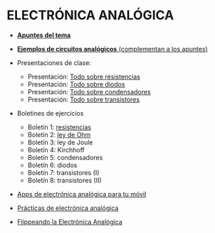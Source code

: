 # ELECTRÓNICA ANALÓGICA


- [**Apuntes del tema**](PDF/ElectronicaAnalogicaV2018.pdf)


- [**Ejemplos de circuitos analógicos** (complementan a los apuntes)](CircuitosApuntes/circuitos.md)
- Presentaciones de clase:
  - Presentación: [Todo sobre resistencias](PDF/TodoSobreResistencias.pdf)
  - Presentación: [Todo sobre diodos](PDF/TodoSobreDiodos.pdf)
  - Presentación: [Todo sobre condensadores](PDF/TodoSobreCondensador.pdf)
  - Presentación: [Todo sobre transistores](PDF/TodoSobreTransistores.pdf)

- Boletines de ejercicios
  - Boletín 1: [resistencias](PDF/bol1_resistencias.pdf)
  - Boletín 2: [ley de Ohm](PDF/bol2_ley_ohm.pdf)
  - Boletín 3: ley de Joule
  - Boletín 4: Kirchhoff
  - Boletín 5: condensadores
  - Boletín 6: diodos
  - Boletín 7: transistores (I)
  - Boletín 8: transistores (II)


- [Apps de electrónica analógica para tu móvil](/apps/readme)


- [Prácticas de electrónica analógica](Prácticas/practicas.md)
- [Flippeando la Electrónica Analógica](videosea/videosea.md)
